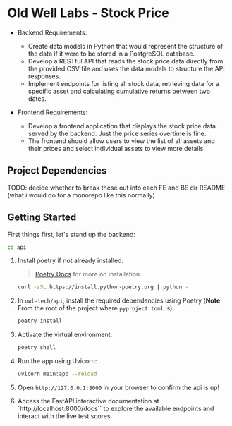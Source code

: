 # Old Well Labs - Stock Price 

* Backend Requirements:
    - Create data models in Python that would represent the structure of the data if it were to be stored in a PostgreSQL database.
    - Develop a RESTful API that reads the stock price data directly from the provided CSV file and uses the data models to structure the API responses.
    - Implement endpoints for listing all stock data, retrieving data for a specific asset and calculating cumulative returns between two dates.

* Frontend Requirements:
    - Develop a frontend application that displays the stock price data served by the backend. Just the price series overtime is fine.
    - The frontend should allow users to view the list of all assets and their prices and select individual assets to view more details.

## Project Dependencies
TODO: decide whether to break these out into each FE and BE dir README (what i would do for a monorepo like this normally)

## Getting Started

First things first, let's stand up the backend:

```bash
cd api
```

1. Install poetry if not already installed:
    > [Poetry Docs](https://python-poetry.org/docs/) for more on installation.

    ```bash
    curl -sSL https://install.python-poetry.org | python -
    ```

2. In `owl-tech/api`, install the required dependencies using Poetry (**Note**: From the root of the project where `pyproject.toml` is):
    ```bash
    poetry install
    ```

3. Activate the virtual environment:
    ```bash
    poetry shell
    ```

4. Run the app using Uvicorn:
    ```bash
    uvicorn main:app --reload
    ```
5. Open `http://127.0.0.1:8000` in your browser to confirm the api is up!

6. Access the FastAPI interactive documentation at `http://localhost:8000/docs`` to explore the available endpoints and interact with the live test scores.
